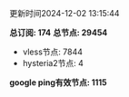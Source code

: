 更新时间2024-12-02 13:15:44

**总订阅: 174**
**总节点: 29454**
- vless节点: 7844
- hysteria2节点: 4

**google ping有效节点: 1115**
